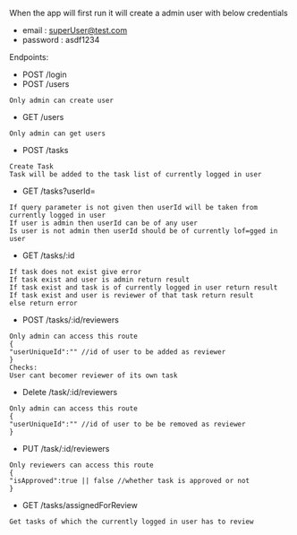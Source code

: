 When the app will first run it will create a admin user with below
credentials
- email : superUser@test.com
- password : asdf1234

Endpoints:
- POST /login 
- POST /users
```
Only admin can create user
```
- GET /users
```
Only admin can get users
```
- POST /tasks
```
Create Task
Task will be added to the task list of currently logged in user
```
- GET /tasks?userId=<UserUniqueId>
```
If query parameter is not given then userId will be taken from currently logged in user
If user is admin then userId can be of any user
Is user is not admin then userId should be of currently lof=gged in user
```

- GET /tasks/:id
```
If task does not exist give error
If task exist and user is admin return result
If task exist and task is of currently logged in user return result
If task exist and user is reviewer of that task return result
else return error
```
- POST /tasks/:id/reviewers
```
Only admin can access this route
{
"userUniqueId":"" //id of user to be added as reviewer
}
Checks:
User cant becomer reviewer of its own task
```
- Delete /task/:id/reviewers
```
Only admin can access this route
{
"userUniqueId":"" //id of user to be be removed as reviewer
}
```
- PUT /task/:id/reviewers
```
Only reviewers can access this route
{
"isApproved":true || false //whether task is approved or not
}
```

- GET /tasks/assignedForReview
```
Get tasks of which the currently logged in user has to review
```
